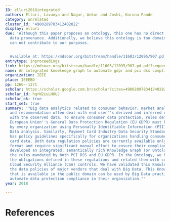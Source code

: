 ```yaml
---
ID: elluri2018integrated
authors: Elluri, Lavanya and Nagar, Ankur and Joshi, Karuna Pande
category: unrelated
cluster_id: '4980289783412402822'
display: elluri
due: 'Although this paper proposes an ontology, this one has no direct relation to
  data provenance. Additionally, we believe this ontology is too domain-specific and
  can not contribute to our purposes.


  Available at: https://mdsoar.org/bitstream/handle/11603/12095/907.pd.pdf#page=4'
entrytype: inproceedings
link: https://mdsoar.org/bitstream/handle/11603/12095/907.pd.pdf?sequence=1
name: An integrated knowledge graph to automate gdpr and pci dss compliance
organization: IEEE
place: IEEEBD
pp: 1266--1271
scholar: https://scholar.google.com.br/scholar?cites=4980289783412402822&as_sdt=2005&sciodt=0,5&hl=en
scholar_id: hqrN2iuLHUUJ
scholar_ok: true
start_set: true
summary: '"Big data analytics related to consumer behavior, market analysis, opinions,
  and recommendation often deal with end user''s derived and inferred data, along
  with the observed data. To ensure consumer data protection, rules defined by the
  European Union''s General Data Protection Regulation (EU GDPR) must be adhered to
  by every organization using Personally Identifiable Information (PII) data for Big
  Data analysis. Similarly, Payment Card Industry Data Security Standard (PCI DSS)
  has policy guidelines specifically for organizations handling consumer''s payment
  card data. Both data regulation policies are currently available only in textual
  format and require significant manual effort to ensure their compliance. We have
  developed an integrated, semantically rich Knowledge Graph (or Ontology) to represent
  the rules mandated by both PCI DSS and EU GDPR. In the Ontology, we have also identified
  the obligations defined in these regulations and related them with corresponding
  Cloud Security Alliance (CSA) controls. We have validated this Knowledge Graph against
  the data policies of major vendors that deal with Big Data. This Knowledge Graph
  that is available in the public domain can be used by Big Data practitioners to
  automate data protection compliance in their organization."'
year: 2018

---
```


# References

